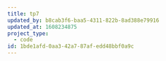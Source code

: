 ```yaml
---
title: tp7
updated_by: b8cab3f6-baa5-4311-822b-8ad388e79916
updated_at: 1608234875
project_type:
  - code
id: 1bde1afd-0aa3-42a7-87af-edd48bbf0a9c
---
```

